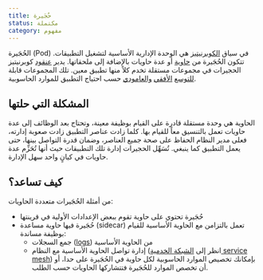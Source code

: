 ```yaml
---
title: حُجَيرة
status: مكتملة
category: مفهوم
---
```


الحُجَيرة (Pod) في سياق [الكوبرنيتيز](/kubernetes/)
هي الوحدة الإدارية الأساسية لتشغيل التطبيقات.
تتكون الحُجَيرة من [حاوية](/ar/container/) أو عدة حاويات بالإضافة إلى ملحقاتها.
يدير [عنقود](/ar/cluster/) كوبرنيتيز الحجيرات في مجموعات مستقلة تخدم كلاً منها تطبيق معين.
تلك المجموعات قابلة [للتوسع](/ar/auto-scaling/) [الأفقي](/horizontal-scaling/) [والعامودي](/vertical-scaling/) حسب احتياج التطبيق للموارد الحاسوبية.

## المشكلة التي حلتها
الحاوية هي وحدة مستقلة قادرة على القيام بوظيفة معينة،
وتحتاج بعد الوظائف إلى عدة حاويات تعمل بالتنسيق معاً للقيام بها.
كلما زادت عناصر التطبيق زادت صعوبة إدارته،
فعلى مدير النظام الحفاظ على صحة جميع العناصر،
وضمان قدرة التواصل بينها، 
حتى يعمل التطبيق كما ينبغي.
تُسَهِّل الحجيرات إدارة تلك التطبيقات
حيث أنها تُحَزِّم عدة حاويات في كيانٍ واحد سهل الإدارة.

## كيف تساعد؟
من أمثلة الحُجَيرات متعددة الحاويات:
* حُجَيرة تحتوي على حاوية تقوم ببعض الإعدادات الأولية في قرينتها
* حُجَيرة فيها حاوية مساعدة (sidecar) تعمل بالتزامن مع الحاوية الأساسية للقيام بوظيفة مساندة:
	* جمع السجلات ([logs](https://en.wikipedia.org/wiki/Logging_(computing))) من الحاوية الأساسية
	* إدارة تواصل الحاوية الأساسية مع النظام (انظر إلى [الشبكة الخدمية service mesh](/service-mesh/)) 
بإمكانك تخصيص الموارد الحاسوبية لكل حاوية في الحُجَيرة على حدا،
أو أن تخصص الموارد للحُجَيرة فتتشاركها الحاويات حسب الطلب. 
